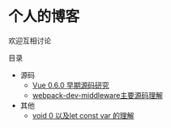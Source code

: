 # 个人的博客
欢迎互相讨论

目录

* 源码
    * [Vue 0.6.0 早期源码研究](https://github.com/funfish/blog/issues/1)
    * [webpack-dev-middleware主要源码理解](https://github.com/funfish/blog/issues/2)
* 其他
    * [void 0 以及let const var 的理解](https://github.com/funfish/blog/issues/3)